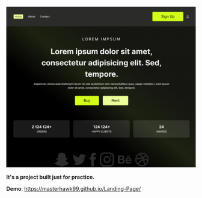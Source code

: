 ![screenshot.png](screenshot.png)

**It's a project built just for practice.**

**Demo**: https://masterhawk99.github.io/Landing-Page/